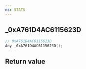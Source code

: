```yaml
---
ns: STATS
---
```

## _0xA761D4AC6115623D

```c
// 0xA761D4AC6115623D
Any _0xA761D4AC6115623D();
```


## Return value
